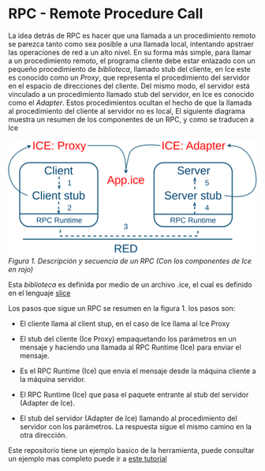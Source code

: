 # RPC - Remote Procedure Call

La idea detrás de RPC es hacer que una llamada a un procedimiento remoto se parezca tanto como sea posible a una llamada local, intentando apstraer las operaciones de red a un alto nivel. En su forma más simple, para llamar a un procedimiento remoto, el programa cliente debe estar enlazado con un pequeño procedimiento de _biblioteca_, llamado stub del cliente, en Ice este es conocido como un _Proxy_, que representa el procedimiento del servidor en el espacio de direcciones del cliente. Del mismo modo, el servidor está vinculado a un procedimiento llamado stub del servidor, en Ice es conocido como el _Adapter_. Estos procedimientos ocultan el hecho de que la llamada al procedimiento del cliente al servidor no es local, El siguiente diagrama muestra un resumen de los componentes de un RPC, y como se traducen a Ice

![Descripción del diagrama](./doc/RPC_vs_Ice.svg)
_Figura 1. Descripción y secuencia de un RPC (Con los componentes de Ice en rojo)_

Esta _biblioteca_ es definida por medio de un  archivo .ice, el cual es definido en el lenguaje [slice](https://doc.zeroc.com/ice/3.6/the-slice-language)

Los pasos que sigue un RPC se resumen en la figura 1. los pasos son: 

- El cliente llama al client stup, en el caso de Ice llama al Ice Proxy

- El stub del cliente (Ice Proxy) empaquetando los parámetros en un mensaje y haciendo una llamada al RPC Runtime (Ice) para enviar el mensaje.

- Es el RPC Runtime (Ice) que envía el mensaje desde la máquina cliente a la máquina servidor.

- El RPC Runtime (Ice) que pasa el paquete entrante al stub del servidor (Adapter de Ice).

- El stub del servidor (Adapter de Ice)  llamando al procedimiento del servidor con los parámetros. La respuesta sigue el mismo camino en la otra dirección.

Este repositorio tiene un ejemplo basico de la herramienta, puede consultar un ejemplo mas completo puede ir a [este tutorial](https://github.com/Cl0udX/query_dist/tree/master)
